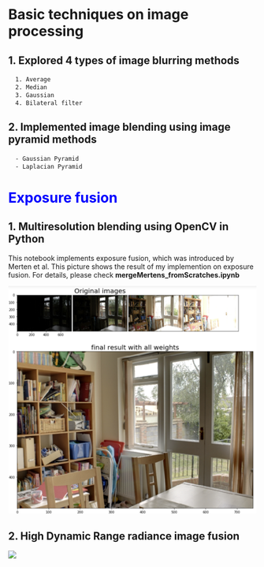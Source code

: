 # Basic techniques on image processing 
##  1. Explored 4 types of image blurring methods
      1. Average 
      2. Median 
      3. Gaussian 
      4. Bilateral filter 

## 2. Implemented image blending using image pyramid methods
      - Gaussian Pyramid
      - Laplacian Pyramid


# <span style="color:blue"> Exposure fusion  </span> 

## 1. Multiresolution blending using OpenCV in Python 

This notebook implements exposure fusion, which was introduced by Merten et al. 
This picture shows the result of my implemention on exposure fusion. 
For details, please check **mergeMertens_fromScratches.ipynb**

<img src ="images/mergeMertens.png" width="600">


## 2. High Dynamic Range radiance image fusion 

<img src ="images/saintLouisTower.png" width="600">
